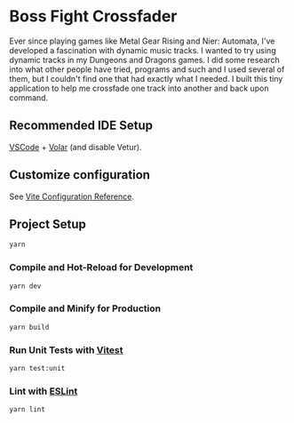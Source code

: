 # Boss Fight Crossfader

Ever since playing games like Metal Gear Rising and Nier: Automata, I've developed a fascination with dynamic music tracks. I wanted to try using dynamic tracks in my Dungeons and Dragons games. I did some research into what other people have tried, programs and such and I used several of them, but I couldn't find one that had exactly what I needed. I built this tiny application to help me crossfade one track into another and back upon command.

## Recommended IDE Setup

[VSCode](https://code.visualstudio.com/) + [Volar](https://marketplace.visualstudio.com/items?itemName=Vue.volar) (and disable Vetur).

## Customize configuration

See [Vite Configuration Reference](https://vite.dev/config/).

## Project Setup

```sh
yarn
```

### Compile and Hot-Reload for Development

```sh
yarn dev
```

### Compile and Minify for Production

```sh
yarn build
```

### Run Unit Tests with [Vitest](https://vitest.dev/)

```sh
yarn test:unit
```

### Lint with [ESLint](https://eslint.org/)

```sh
yarn lint
```
